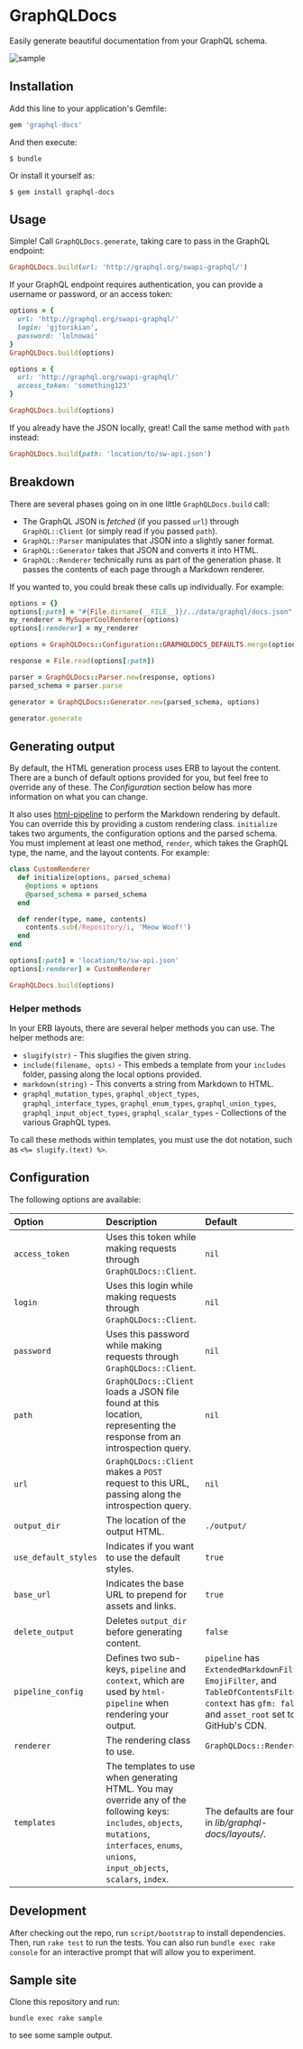 # GraphQLDocs

Easily generate beautiful documentation from your GraphQL schema.

![sample](https://cloud.githubusercontent.com/assets/64050/23438604/6a23add0-fdc7-11e6-8852-ef41e8451033.png)

## Installation

Add this line to your application's Gemfile:

```ruby
gem 'graphql-docs'
```

And then execute:

    $ bundle

Or install it yourself as:

    $ gem install graphql-docs

## Usage

Simple! Call `GraphQLDocs.generate`, taking care to pass in the GraphQL endpoint:

``` ruby
GraphQLDocs.build(url: 'http://graphql.org/swapi-graphql/')
```

If your GraphQL endpoint requires authentication, you can provide a username or password, or an access token:

``` ruby
options = {
  url: 'http://graphql.org/swapi-graphql/'
  login: 'gjtorikian',
  password: 'lolnowai'
}
GraphQLDocs.build(options)

options = {
  url: 'http://graphql.org/swapi-graphql/'
  access_token: 'something123'
}

GraphQLDocs.build(options)
```

If you already have the JSON locally, great! Call the same method with `path` instead:

``` ruby
GraphQLDocs.build(path: 'location/to/sw-api.json')
```

## Breakdown

There are several phases going on in one little `GraphQLDocs.build` call:

* The GraphQL JSON is _fetched_ (if you passed `url`) through `GraphQL::Client` (or simply read if you passed `path`).
* `GraphQL::Parser` manipulates that JSON into a slightly saner format.
* `GraphQL::Generator` takes that JSON and converts it into HTML.
* `GraphQL::Renderer` technically runs as part of the generation phase. It passes the contents of each page through a Markdown renderer.

If you wanted to, you could break these calls up individually. For example:

``` ruby
options = {}
options[:path] = "#{File.dirname(__FILE__)}/../data/graphql/docs.json"
my_renderer = MySuperCoolRenderer(options)
options[:renderer] = my_renderer

options = GraphQLDocs::Configuration::GRAPHQLDOCS_DEFAULTS.merge(options)

response = File.read(options[:path])

parser = GraphQLDocs::Parser.new(response, options)
parsed_schema = parser.parse

generator = GraphQLDocs::Generator.new(parsed_schema, options)

generator.generate
```

## Generating output

By default, the HTML generation process uses ERB to layout the content. There are a bunch of default options provided for you, but feel free to override any of these. The *Configuration* section below has more information on what you can change.

It also uses [html-pipeline](https://github.com/jch/html-pipeline) to perform the Markdown rendering by default. You can override this by providing a custom rendering class. `initialize` takes two arguments, the configuration options and the parsed schema. You must implement at least one method, `render`, which takes the GraphQL type, the name, and the layout contents. For example:

``` ruby
class CustomRenderer
  def initialize(options, parsed_schema)
    @options = options
    @parsed_schema = parsed_schema
  end

  def render(type, name, contents)
    contents.sub(/Repository/i, 'Meow Woof!')
  end
end

options[:path] = 'location/to/sw-api.json'
options[:renderer] = CustomRenderer

GraphQLDocs.build(options)
```

### Helper methods

In your ERB layouts, there are several helper methods you can use. The helper methods are:

* `slugify(str)` - This slugifies the given string.
* `include(filename, opts)` - This embeds a template from your `includes` folder, passing along the local options provided.
* `markdown(string)` - This converts a string from Markdown to HTML.
* `graphql_mutation_types`, `graphql_object_types`, `graphql_interface_types`, `graphql_enum_types`, `graphql_union_types`, `graphql_input_object_types`, `graphql_scalar_types` - Collections of the various GraphQL types.

To call these methods within templates, you must use the dot notation, such as `<%= slugify.(text) %>`.

## Configuration

The following options are available:

| Option | Description | Default |
| :----- | :---------- | :------ |
| `access_token` | Uses this token while making requests through `GraphQLDocs::Client`. | `nil` |
| `login` | Uses this login while making requests through `GraphQLDocs::Client`. | `nil` |
| `password` | Uses this password while making requests through `GraphQLDocs::Client`. | `nil` |
| `path` | `GraphQLDocs::Client` loads a JSON file found at this location, representing the response from an introspection query. | `nil` |
| `url` | `GraphQLDocs::Client` makes a `POST` request to this URL, passing along the introspection query. | `nil` |
| `output_dir` | The location of the output HTML. | `./output/` |
| `use_default_styles` | Indicates if you want to use the default styles. | `true` |
| `base_url` | Indicates the base URL to prepend for assets and links. | `true` |
| `delete_output` | Deletes `output_dir` before generating content. | `false` |
| `pipeline_config` | Defines two sub-keys, `pipeline` and `context`, which are used by `html-pipeline` when rendering your output. | `pipeline` has `ExtendedMarkdownFilter`, `EmojiFilter`, and `TableOfContentsFilter`. `context` has `gfm: false` and `asset_root` set to GitHub's CDN. |
| `renderer` | The rendering class to use. | `GraphQLDocs::Renderer`
| `templates` | The templates to use when generating HTML. You may override any of the following keys: `includes`, `objects`, `mutations`, `interfaces`, `enums`, `unions`, `input_objects`, `scalars`, `index`. | The defaults are found in _lib/graphql-docs/layouts/_.

## Development

After checking out the repo, run `script/bootstrap` to install dependencies. Then, run `rake test` to run the tests. You can also run `bundle exec rake console` for an interactive prompt that will allow you to experiment.

## Sample site

Clone this repository and run:

```
bundle exec rake sample
```

to see some sample output.
